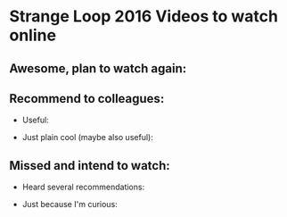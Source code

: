 # Strange Loop 2016 Videos to watch online

## Awesome, plan to watch again:

## Recommend to colleagues:

* Useful:

* Just plain cool (maybe also useful):

## Missed and intend to watch:

* Heard several recommendations:

* Just because I'm curious:

